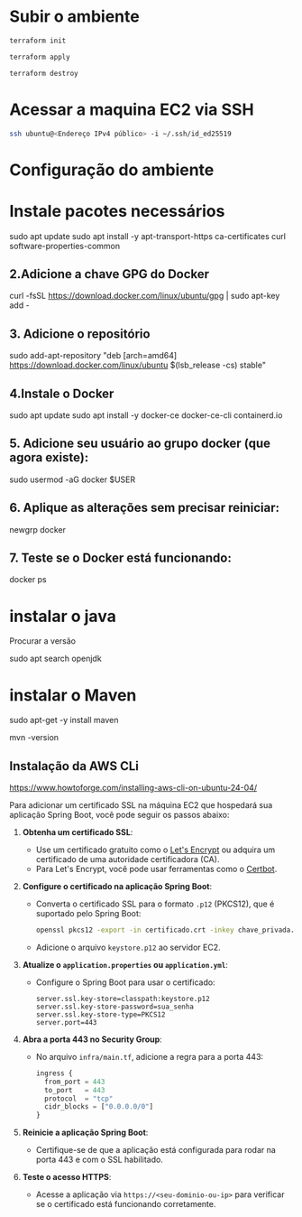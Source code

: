 # Subir o ambiente

```sh
terraform init
```

```sh
terraform apply
```

```sh
terraform destroy
```

# Acessar a maquina EC2 via SSH

```sh
ssh ubuntu@<Endereço IPv4 público> -i ~/.ssh/id_ed25519  
```

# Configuração do ambiente

# Instale pacotes necessários

sudo apt update
sudo apt install -y apt-transport-https ca-certificates curl software-properties-common

## 2.Adicione a chave GPG do Docker

curl -fsSL https://download.docker.com/linux/ubuntu/gpg | sudo apt-key add -

## 3. Adicione o repositório

sudo add-apt-repository "deb [arch=amd64] https://download.docker.com/linux/ubuntu $(lsb_release -cs) stable"

## 4.Instale o Docker

sudo apt update
sudo apt install -y docker-ce docker-ce-cli containerd.io

## 5. Adicione seu usuário ao grupo docker (que agora existe):

sudo usermod -aG docker $USER

## 6. Aplique as alterações sem precisar reiniciar:

newgrp docker

## 7. Teste se o Docker está funcionando:

docker ps

# instalar o java

Procurar a versão

sudo apt search openjdk

# instalar o Maven

sudo apt-get -y install maven

mvn -version

## Instalação da AWS CLi

https://www.howtoforge.com/installing-aws-cli-on-ubuntu-24-04/

Para adicionar um certificado SSL na máquina EC2 que hospedará sua aplicação Spring Boot, você pode seguir os passos
abaixo:

1. **Obtenha um certificado SSL**:
    - Use um certificado gratuito como o [Let's Encrypt](https://letsencrypt.org/) ou adquira um certificado de uma
      autoridade certificadora (CA).
    - Para Let's Encrypt, você pode usar ferramentas como o [Certbot](https://certbot.eff.org/).

2. **Configure o certificado na aplicação Spring Boot**:
    - Converta o certificado SSL para o formato `.p12` (PKCS12), que é suportado pelo Spring Boot:
      ```bash
      openssl pkcs12 -export -in certificado.crt -inkey chave_privada.key -certfile cadeia_certificados.crt -out keystore.p12
      ```
    - Adicione o arquivo `keystore.p12` ao servidor EC2.

3. **Atualize o `application.properties` ou `application.yml`**:
    - Configure o Spring Boot para usar o certificado:
      ```properties
      server.ssl.key-store=classpath:keystore.p12
      server.ssl.key-store-password=sua_senha
      server.ssl.key-store-type=PKCS12
      server.port=443
      ```

4. **Abra a porta 443 no Security Group**:
    - No arquivo `infra/main.tf`, adicione a regra para a porta 443:
      ```terraform
      ingress {
        from_port = 443
        to_port   = 443
        protocol  = "tcp"
        cidr_blocks = ["0.0.0.0/0"]
      }
      ```

5. **Reinicie a aplicação Spring Boot**:
    - Certifique-se de que a aplicação está configurada para rodar na porta 443 e com o SSL habilitado.

6. **Teste o acesso HTTPS**:
    - Acesse a aplicação via `https://<seu-dominio-ou-ip>` para verificar se o certificado está funcionando
      corretamente.